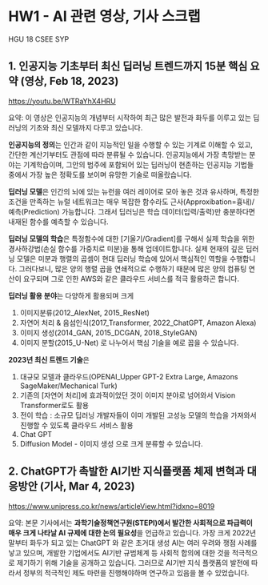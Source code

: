 # HW1 - AI 관련 영상, 기사 스크랩
HGU 18 CSEE SYP

## 1. 인공지능 기초부터 최신 딥러닝 트렌드까지 15분 핵심 요약 (영상, Feb 18, 2023)

https://youtu.be/WTRaYhX4HRU

요약: 이 영상은 인공지능의 개념부터 시작하여 최근 많은 발전과 화두를 이루고 있는 딥러닝의 기초와 최신 모델까지 다루고 있습니다.

 **인공지능의 정의**는 인간과 같이 지능적인 일을 수행할 수 있는 기계로 이해할 수 있고, 간단한 계산기부터도 관점에 따라 분류될 수 있습니다. 인공지능에서 가장 촉망받는 분야는 기계학습이며, 그안의 범주에 포함되어 있는 딥러닝이 현존하는 인공지능 기법들 중에서 가장 높은 정확도를 보이며 유망한 기술로 떠올랐습니다.
 
 **딥러닝 모델**은 인간의 뇌에 있는 뉴런을 여러 레이어로 모아 놓은 것과 유사하며, 특정한 조건을 만족하는 뉴럴 네트워크는 매우 복잡한 함수라도 근사(Approxibation=흉내)/예측(Prediction) 가능합니다. 그래서 딥러닝은 학습 데이터(입력/출력)만 충분하다면 내재된 함수를 예측할 수 있습니다.
 
 **딥러닝 모델의 학습**은 특정함수에 대한 [기울기/Gradient]를 구해서 실제 학습을 위한 경사하강법(손실 함수를 가중치로 미분)을 통해 업데이트합니다.
실제 현재의 깊은 딥러닝 모델은 미분과 행렬의 곱셈이 현대 딥러닝 학습에 있어서 핵심적인 역할을 수행합니다. 그러다보니, 많은 양의 행렬 곱을 연쇄적으로 수행하기 때문에 많은 양의 컴퓨팅 연산이 요구되며 그로 인한 AWS와 같은 클라우드 서비스를 적극 활용하곤 합니다.

 **딥러닝 활용 분야**는 다양하게 활용되며 크게 
 1) 이미지분류(2012_AlexNet, 2015_ResNet) 
 2) 자연어 처리 & 음섬인식(2017_Transformer, 2022_ChatGPT, Amazon Alexa) 
 3) 이미지 생성(2014_GAN, 2015_DCGAN, 2018_StyleGAN) 
 4) 이미지 분할(2015_U-Net) 
 로 나누어서 핵심 기술을 예로 꼽을 수 있습니다.
 
 **2023년 최신 트렌드 기술**은 
 1) 대규모 모델과 클라우드(OPENAI_Upper GPT-2 Extra Large, Amazons SageMaker/Mechanical Turk) 
 2) 기존의 [자연어 처리]에 효과적이었던 것이 이미지 분야로 넘어와서 Vision Transformer로도 활용
 3) 전이 학습 : 소규모 딥러닝 개발자들이 이미 개발된 고성능 모델의 학습을 가져와서 진행할 수 있도록 클라우드 서비스 활용
 4) Chat GPT
 5) Diffusion Model - 이미지 생성
 으로 크게 분류할 수 있습니다.

## 2. ChatGPT가 촉발한 AI기반 지식플랫폼 체제 변혁과 대응방안 (기사, Mar 4, 2023)

https://www.unipress.co.kr/news/articleView.html?idxno=8019

요약: 본문 기사에서는 **과학기술정책연구원(STEPI)에서 발간한 사회적으로 파급력이 매우 크게 나타날 AI 규제에 대한 논의 필요성**을 언급하고 있습니다. 가장 크게 2022년말부터 화두가 되고 있는 ChatGPT 와 같은 초거대 생성 AI는 여러 우려와 쟁점 사례를 낳고 있으며, 개발한 기업에서도 AI기반 규범체계 등 사회적 합의에 대한 것을 적극적으로 제기하기 위해 기술을 공개하고 있습니다.
그러므로 AI기반 지식 플랫폼의 발전에 따라서 정부의 적극적인 제도 마련을 진행해야하며 연구하고 있음을 볼 수 있었습니다.
